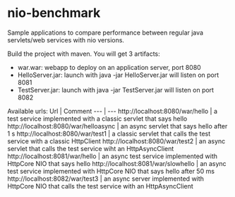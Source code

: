nio-benchmark
=============

Sample applications to compare performance between regular java servlets/web services with nio versions.

Build the project with maven. You will get 3 artifacts:
* war.war: webapp to deploy on an application server, port 8080
* HelloServer.jar: launch with java -jar HelloServer.jar will listen on port 8081
* TestServer.jar: launch with java -jar TestServer.jar will listen on port 8082

Available urls:
Url | Comment
--- | ---
http://localhost:8080/war/hello | a test service implemented with a classic servlet that says hello
http://localhost:8080/war/helloasync | an async servlet that says hello after 1 s
http://localhost:8080/war/test1 | a classic servlet that calls the test service with a classic HttpClient
http://localhost:8080/war/test2 | an async servlet that calls the test service wiht an HttpAsyncClient
http://localhost:8081/war/hello | an async test service implemented with HttpCore NIO that says hello
http://localhost:8081/war/slowhello | an async test service implemented with HttpCore NIO that says hello after 50 ms
http://localhost:8082/war/test3 | an async server implemented with HttpCore NIO that calls the test service with an HttpAsyncClient